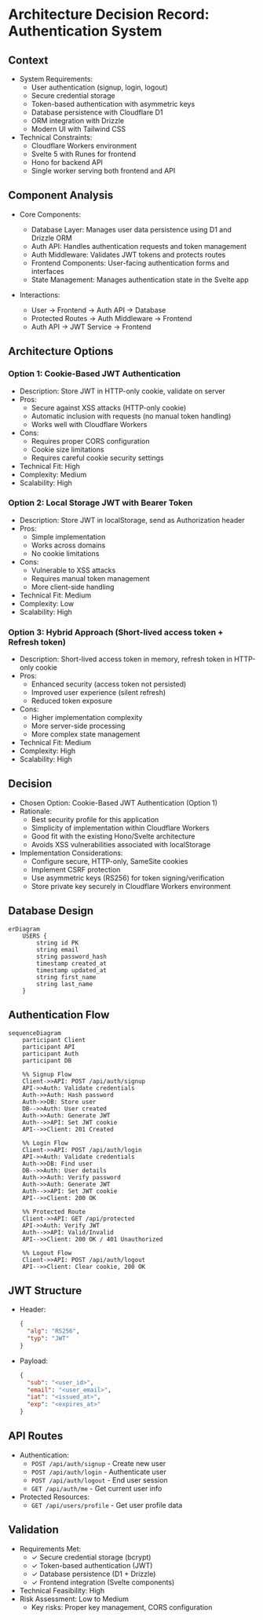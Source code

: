 # Architecture Decision Record: Authentication System

## Context
- System Requirements:
  - User authentication (signup, login, logout)
  - Secure credential storage
  - Token-based authentication with asymmetric keys
  - Database persistence with Cloudflare D1
  - ORM integration with Drizzle
  - Modern UI with Tailwind CSS
- Technical Constraints:
  - Cloudflare Workers environment
  - Svelte 5 with Runes for frontend
  - Hono for backend API
  - Single worker serving both frontend and API

## Component Analysis
- Core Components:
  - Database Layer: Manages user data persistence using D1 and Drizzle ORM
  - Auth API: Handles authentication requests and token management
  - Auth Middleware: Validates JWT tokens and protects routes
  - Frontend Components: User-facing authentication forms and interfaces
  - State Management: Manages authentication state in the Svelte app

- Interactions:
  - User → Frontend → Auth API → Database
  - Protected Routes → Auth Middleware → Frontend
  - Auth API → JWT Service → Frontend

## Architecture Options

### Option 1: Cookie-Based JWT Authentication
- Description: Store JWT in HTTP-only cookie, validate on server
- Pros:
  - Secure against XSS attacks (HTTP-only cookie)
  - Automatic inclusion with requests (no manual token handling)
  - Works well with Cloudflare Workers
- Cons:
  - Requires proper CORS configuration
  - Cookie size limitations
  - Requires careful cookie security settings
- Technical Fit: High
- Complexity: Medium
- Scalability: High

### Option 2: Local Storage JWT with Bearer Token
- Description: Store JWT in localStorage, send as Authorization header
- Pros:
  - Simple implementation
  - Works across domains
  - No cookie limitations
- Cons:
  - Vulnerable to XSS attacks
  - Requires manual token management
  - More client-side handling
- Technical Fit: Medium
- Complexity: Low
- Scalability: High

### Option 3: Hybrid Approach (Short-lived access token + Refresh token)
- Description: Short-lived access token in memory, refresh token in HTTP-only cookie
- Pros:
  - Enhanced security (access token not persisted)
  - Improved user experience (silent refresh)
  - Reduced token exposure
- Cons:
  - Higher implementation complexity
  - More server-side processing
  - More complex state management
- Technical Fit: Medium
- Complexity: High
- Scalability: High

## Decision
- Chosen Option: Cookie-Based JWT Authentication (Option 1)
- Rationale: 
  - Best security profile for this application
  - Simplicity of implementation within Cloudflare Workers
  - Good fit with the existing Hono/Svelte architecture
  - Avoids XSS vulnerabilities associated with localStorage
- Implementation Considerations:
  - Configure secure, HTTP-only, SameSite cookies
  - Implement CSRF protection
  - Use asymmetric keys (RS256) for token signing/verification
  - Store private key securely in Cloudflare Workers environment

## Database Design
```mermaid
erDiagram
    USERS {
        string id PK
        string email
        string password_hash
        timestamp created_at
        timestamp updated_at
        string first_name
        string last_name
    }
```

## Authentication Flow
```mermaid
sequenceDiagram
    participant Client
    participant API
    participant Auth
    participant DB
    
    %% Signup Flow
    Client->>API: POST /api/auth/signup
    API->>Auth: Validate credentials
    Auth->>Auth: Hash password
    Auth->>DB: Store user
    DB-->>Auth: User created
    Auth->>Auth: Generate JWT
    Auth-->>API: Set JWT cookie
    API-->>Client: 201 Created
    
    %% Login Flow
    Client->>API: POST /api/auth/login
    API->>Auth: Validate credentials
    Auth->>DB: Find user
    DB-->>Auth: User details
    Auth->>Auth: Verify password
    Auth->>Auth: Generate JWT
    Auth-->>API: Set JWT cookie
    API-->>Client: 200 OK
    
    %% Protected Route
    Client->>API: GET /api/protected
    API->>Auth: Verify JWT
    Auth-->>API: Valid/Invalid
    API-->>Client: 200 OK / 401 Unauthorized
    
    %% Logout Flow
    Client->>API: POST /api/auth/logout
    API-->>Client: Clear cookie, 200 OK
```

## JWT Structure
- Header:
  ```json
  {
    "alg": "RS256",
    "typ": "JWT"
  }
  ```
- Payload:
  ```json
  {
    "sub": "<user_id>",
    "email": "<user_email>",
    "iat": "<issued_at>",
    "exp": "<expires_at>"
  }
  ```

## API Routes
- Authentication:
  - `POST /api/auth/signup` - Create new user
  - `POST /api/auth/login` - Authenticate user
  - `POST /api/auth/logout` - End user session
  - `GET /api/auth/me` - Get current user info
- Protected Resources:
  - `GET /api/users/profile` - Get user profile data

## Validation
- Requirements Met:
  - ✓ Secure credential storage (bcrypt)
  - ✓ Token-based authentication (JWT)
  - ✓ Database persistence (D1 + Drizzle)
  - ✓ Frontend integration (Svelte components)
- Technical Feasibility: High
- Risk Assessment: Low to Medium
  - Key risks: Proper key management, CORS configuration 